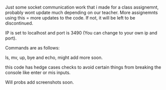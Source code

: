 Just some socket communication work that i made for a class assignemnt, probably wont update much depending on our teacher.
More assignemnts using this = more updates to the code.
If not, it will be left to be discontinued.

IP is set to localhost and port is 3490 (You can change to your own ip and port).

Commands are as follows:

ls, mv, up, bye and echo, might add more soon.

this code has hedge cases checks to avoid certain things from breaking the console like enter or mis inputs.

Will probs add screenshots soon.